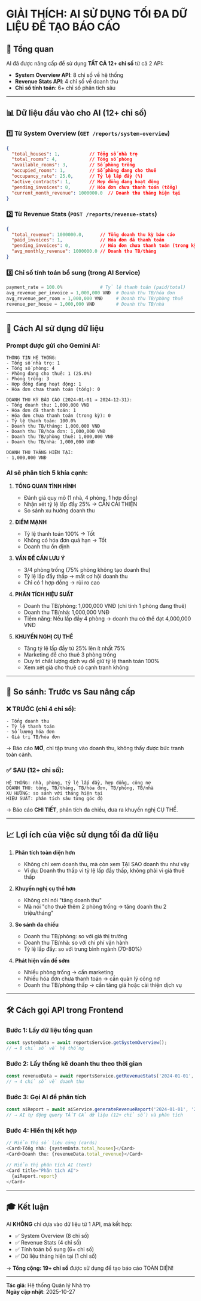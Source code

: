 # GIẢI THÍCH: AI SỬ DỤNG TỐI ĐA DỮ LIỆU ĐỂ TẠO BÁO CÁO

## 🎯 Tổng quan

AI đã được nâng cấp để sử dụng **TẤT CẢ 12+ chỉ số** từ cả 2 API:
- **System Overview API**: 8 chỉ số về hệ thống
- **Revenue Stats API**: 4 chỉ số về doanh thu
- **Chỉ số tính toán**: 6+ chỉ số phân tích sâu

---

## 📊 Dữ liệu đầu vào cho AI (12+ chỉ số)

### 1️⃣ Từ System Overview (`GET /reports/system-overview`)
```json
{
  "total_houses": 1,           // Tổng số nhà trọ
  "total_rooms": 4,            // Tổng số phòng
  "available_rooms": 3,        // Số phòng trống
  "occupied_rooms": 1,         // Số phòng đang cho thuê
  "occupancy_rate": 25.0,      // Tỷ lệ lấp đầy (%)
  "active_contracts": 1,       // Hợp đồng đang hoạt động
  "pending_invoices": 0,       // Hóa đơn chưa thanh toán (tổng)
  "current_month_revenue": 1000000.0  // Doanh thu tháng hiện tại
}
```

### 2️⃣ Từ Revenue Stats (`POST /reports/revenue-stats`)
```json
{
  "total_revenue": 1000000.0,      // Tổng doanh thu kỳ báo cáo
  "paid_invoices": 1,              // Hóa đơn đã thanh toán
  "pending_invoices": 0,           // Hóa đơn chưa thanh toán (trong kỳ)
  "avg_monthly_revenue": 1000000.0 // Doanh thu TB/tháng
}
```

### 3️⃣ Chỉ số tính toán bổ sung (trong AI Service)
```python
payment_rate = 100.0%              # Tỷ lệ thanh toán (paid/total)
avg_revenue_per_invoice = 1,000,000 VNĐ  # Doanh thu TB/hóa đơn
avg_revenue_per_room = 1,000,000 VNĐ     # Doanh thu TB/phòng thuê
revenue_per_house = 1,000,000 VNĐ        # Doanh thu TB/nhà
```

---

## 🤖 Cách AI sử dụng dữ liệu

### Prompt được gửi cho Gemini AI:

```
THÔNG TIN HỆ THỐNG:
- Tổng số nhà trọ: 1
- Tổng số phòng: 4
- Phòng đang cho thuê: 1 (25.0%)
- Phòng trống: 3
- Hợp đồng đang hoạt động: 1
- Hóa đơn chưa thanh toán (tổng): 0

DOANH THU KỲ BÁO CÁO (2024-01-01 → 2024-12-31):
- Tổng doanh thu: 1,000,000 VNĐ
- Hóa đơn đã thanh toán: 1
- Hóa đơn chưa thanh toán (trong kỳ): 0
- Tỷ lệ thanh toán: 100.0%
- Doanh thu TB/tháng: 1,000,000 VNĐ
- Doanh thu TB/hóa đơn: 1,000,000 VNĐ
- Doanh thu TB/phòng thuê: 1,000,000 VNĐ
- Doanh thu TB/nhà: 1,000,000 VNĐ

DOANH THU THÁNG HIỆN TẠI:
- 1,000,000 VNĐ
```

### AI sẽ phân tích 5 khía cạnh:

1. **TỔNG QUAN TÌNH HÌNH**
   - Đánh giá quy mô (1 nhà, 4 phòng, 1 hợp đồng)
   - Nhận xét tỷ lệ lấp đầy 25% → CẦN CẢI THIỆN
   - So sánh xu hướng doanh thu

2. **ĐIỂM MẠNH**
   - Tỷ lệ thanh toán 100% → Tốt
   - Không có hóa đơn quá hạn → Tốt
   - Doanh thu ổn định

3. **VẤN ĐỀ CẦN LƯU Ý**
   - 3/4 phòng trống (75% phòng không tạo doanh thu)
   - Tỷ lệ lấp đầy thấp → mất cơ hội doanh thu
   - Chỉ có 1 hợp đồng → rủi ro cao

4. **PHÂN TÍCH HIỆU SUẤT**
   - Doanh thu TB/phòng: 1,000,000 VNĐ (chỉ tính 1 phòng đang thuê)
   - Doanh thu TB/nhà: 1,000,000 VNĐ
   - Tiềm năng: Nếu lấp đầy 4 phòng → doanh thu có thể đạt 4,000,000 VNĐ

5. **KHUYẾN NGHỊ CỤ THỂ**
   - Tăng tỷ lệ lấp đầy từ 25% lên ít nhất 75%
   - Marketing để cho thuê 3 phòng trống
   - Duy trì chất lượng dịch vụ để giữ tỷ lệ thanh toán 100%
   - Xem xét giá cho thuê có cạnh tranh không

---

## 🔄 So sánh: Trước vs Sau nâng cấp

### ❌ TRƯỚC (chỉ 4 chỉ số):
```
- Tổng doanh thu
- Tỷ lệ thanh toán
- Số lượng hóa đơn
- Giá trị TB/hóa đơn
```
→ Báo cáo **MỜ**, chỉ tập trung vào doanh thu, không thấy được bức tranh toàn cảnh.

### ✅ SAU (12+ chỉ số):
```
HỆ THỐNG: nhà, phòng, tỷ lệ lấp đầy, hợp đồng, công nợ
DOANH THU: tổng, TB/tháng, TB/hóa đơn, TB/phòng, TB/nhà
XU HƯỚNG: so sánh với tháng hiện tại
HIỆU SUẤT: phân tích sâu từng góc độ
```
→ Báo cáo **CHI TIẾT**, phân tích đa chiều, đưa ra khuyến nghị CỤ THỂ.

---

## 📈 Lợi ích của việc sử dụng tối đa dữ liệu

1. **Phân tích toàn diện hơn**
   - Không chỉ xem doanh thu, mà còn xem TẠI SAO doanh thu như vậy
   - Ví dụ: Doanh thu thấp vì tỷ lệ lấp đầy thấp, không phải vì giá thuê thấp

2. **Khuyến nghị cụ thể hơn**
   - Không chỉ nói "tăng doanh thu"
   - Mà nói "cho thuê thêm 2 phòng trống → tăng doanh thu 2 triệu/tháng"

3. **So sánh đa chiều**
   - Doanh thu TB/phòng: so với giá thị trường
   - Doanh thu TB/nhà: so với chi phí vận hành
   - Tỷ lệ lấp đầy: so với trung bình ngành (70-80%)

4. **Phát hiện vấn đề sớm**
   - Nhiều phòng trống → cần marketing
   - Nhiều hóa đơn chưa thanh toán → cần quản lý công nợ
   - Doanh thu TB/phòng thấp → cần tăng giá hoặc cải thiện dịch vụ

---

## 🛠️ Cách gọi API trong Frontend

### Bước 1: Lấy dữ liệu tổng quan
```javascript
const systemData = await reportsService.getSystemOverview();
// → 8 chỉ số về hệ thống
```

### Bước 2: Lấy thống kê doanh thu theo thời gian
```javascript
const revenueData = await reportsService.getRevenueStats('2024-01-01', '2024-12-31');
// → 4 chỉ số về doanh thu
```

### Bước 3: Gọi AI để phân tích
```javascript
const aiReport = await aiService.generateRevenueReport('2024-01-01', '2024-12-31');
// → AI tự động query TẤT CẢ dữ liệu (12+ chỉ số) và phân tích
```

### Bước 4: Hiển thị kết hợp
```javascript
// Hiển thị số liệu cứng (cards)
<Card>Tổng nhà: {systemData.total_houses}</Card>
<Card>Doanh thu: {revenueData.total_revenue}</Card>

// Hiển thị phân tích AI (text)
<Card title="Phân tích AI">
  {aiReport.report}
</Card>
```

---

## 🎓 Kết luận

AI **KHÔNG** chỉ dựa vào dữ liệu từ 1 API, mà kết hợp:
- ✅ System Overview (8 chỉ số)
- ✅ Revenue Stats (4 chỉ số)
- ✅ Tính toán bổ sung (6+ chỉ số)
- ✅ Dữ liệu tháng hiện tại (1 chỉ số)

→ **Tổng cộng: 19+ chỉ số** được sử dụng để tạo báo cáo TOÀN DIỆN!

---

**Tác giả**: Hệ thống Quản lý Nhà trọ  
**Ngày cập nhật**: 2025-10-27

